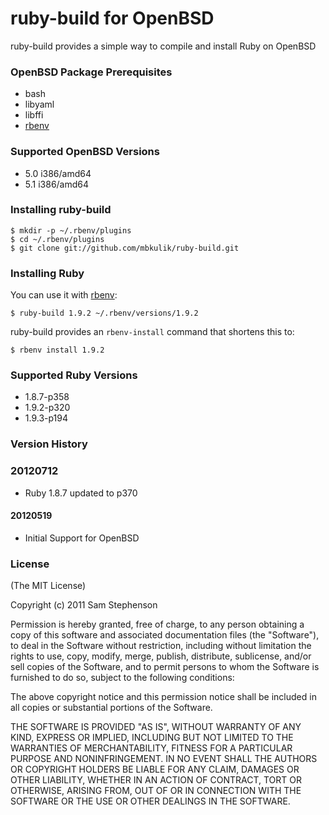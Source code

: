 # ruby-build for OpenBSD

ruby-build provides a simple way to compile and install Ruby on OpenBSD

### OpenBSD Package Prerequisites

* bash
* libyaml
* libffi
* [rbenv](https://github.com/sstephenson/rbenv)

### Supported OpenBSD Versions

* 5.0 i386/amd64
* 5.1 i386/amd64

### Installing ruby-build

    $ mkdir -p ~/.rbenv/plugins
    $ cd ~/.rbenv/plugins
    $ git clone git://github.com/mbkulik/ruby-build.git

### Installing Ruby

You can use it with [rbenv](https://github.com/sstephenson/rbenv):

    $ ruby-build 1.9.2 ~/.rbenv/versions/1.9.2

ruby-build provides an `rbenv-install` command that shortens this to:

    $ rbenv install 1.9.2

### Supported Ruby Versions

* 1.8.7-p358
* 1.9.2-p320
* 1.9.3-p194

### Version History

### 20120712

* Ruby 1.8.7 updated to p370

#### 20120519

* Initial Support for OpenBSD

### License

(The MIT License)

Copyright (c) 2011 Sam Stephenson

Permission is hereby granted, free of charge, to any person obtaining
a copy of this software and associated documentation files (the
"Software"), to deal in the Software without restriction, including
without limitation the rights to use, copy, modify, merge, publish,
distribute, sublicense, and/or sell copies of the Software, and to
permit persons to whom the Software is furnished to do so, subject to
the following conditions:

The above copyright notice and this permission notice shall be
included in all copies or substantial portions of the Software.

THE SOFTWARE IS PROVIDED "AS IS", WITHOUT WARRANTY OF ANY KIND,
EXPRESS OR IMPLIED, INCLUDING BUT NOT LIMITED TO THE WARRANTIES OF
MERCHANTABILITY, FITNESS FOR A PARTICULAR PURPOSE AND
NONINFRINGEMENT. IN NO EVENT SHALL THE AUTHORS OR COPYRIGHT HOLDERS BE
LIABLE FOR ANY CLAIM, DAMAGES OR OTHER LIABILITY, WHETHER IN AN ACTION
OF CONTRACT, TORT OR OTHERWISE, ARISING FROM, OUT OF OR IN CONNECTION
WITH THE SOFTWARE OR THE USE OR OTHER DEALINGS IN THE SOFTWARE.
